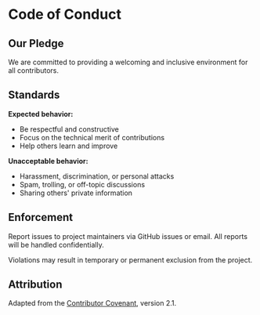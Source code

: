# Code of Conduct

## Our Pledge

We are committed to providing a welcoming and inclusive environment for all contributors.

## Standards

**Expected behavior:**

- Be respectful and constructive
- Focus on the technical merit of contributions
- Help others learn and improve

**Unacceptable behavior:**

- Harassment, discrimination, or personal attacks
- Spam, trolling, or off-topic discussions
- Sharing others' private information

## Enforcement

Report issues to project maintainers via GitHub issues or email. All reports will be handled confidentially.

Violations may result in temporary or permanent exclusion from the project.

## Attribution

Adapted from the [Contributor Covenant](https://www.contributor-covenant.org/), version 2.1.
